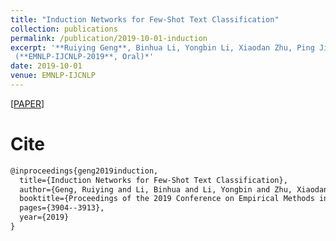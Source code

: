 ```yaml
---
title: "Induction Networks for Few-Shot Text Classification"
collection: publications
permalink: /publication/2019-10-01-induction
excerpt: '**Ruiying Geng**, Binhua Li, Yongbin Li, Xiaodan Zhu, Ping Jian, Jian Jun<br>In *2019 Conference on Empirical Methods in Natural Language Processing and 9th International Joint Conference on Natural Language Processing
 (**EMNLP-IJCNLP-2019**, Oral)*'
date: 2019-10-01
venue: EMNLP-IJCNLP
---
```


\[[PAPER](https://arxiv.org/pdf/1902.10482.pdf)\]


Cite
===

```latex
@inproceedings{geng2019induction,
  title={Induction Networks for Few-Shot Text Classification},
  author={Geng, Ruiying and Li, Binhua and Li, Yongbin and Zhu, Xiaodan and Jian, Ping and Sun, Jian},
  booktitle={Proceedings of the 2019 Conference on Empirical Methods in Natural Language Processing and the 9th International Joint Conference on Natural Language Processing (EMNLP-IJCNLP)},
  pages={3904--3913},
  year={2019}
}
```
